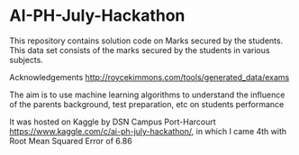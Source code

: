 # AI-PH-July-Hackathon
This repository contains solution code on Marks secured by the students. This data set consists of the marks secured by the students in various subjects.

Acknowledgements
http://roycekimmons.com/tools/generated_data/exams

The aim is to use machine learning algorithms to understand the influence of the parents background, test preparation, etc on students performance

It was hosted on Kaggle by DSN Campus Port-Harcourt https://www.kaggle.com/c/ai-ph-july-hackathon/, in which I came 4th with Root Mean Squared Error of 6.86
